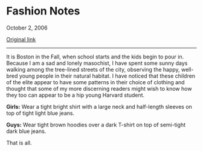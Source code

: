 Fashion Notes
=============

October 2, 2006

[Original link](http://www.aaronsw.com/weblog/fashionnotes)

* * * * *

It is Boston in the Fall, when school starts and the kids begin to pour
in. Because I am a sad and lonely masochist, I have spent some sunny
days walking among the tree-lined streets of the city, observing the
happy, well-bred young people in their natural habitat. I have noticed
that these children of the elite appear to have some patterns in their
choice of clothing and thought that some of my more discerning readers
might wish to know how they too can appear to be a hip young Harvard
student.

**Girls:** Wear a tight bright shirt with a large neck and half-length
sleeves on top of tight light blue jeans.

**Guys:** Wear tight brown hoodies over a dark T-shirt on top of
semi-tight dark blue jeans.

That is all.
